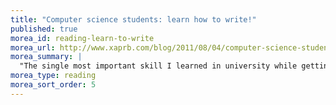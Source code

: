 ```yaml
---
title: "Computer science students: learn how to write!"
published: true
morea_id: reading-learn-to-write
morea_url: http://www.xaprb.com/blog/2011/08/04/computer-science-students-learn-to-write/
morea_summary: |
  "The single most important skill I learned in university while getting a degree in Computer Science was how to write better. Everything important you do in your professional life is about communication."
morea_type: reading
morea_sort_order: 5
---
```



